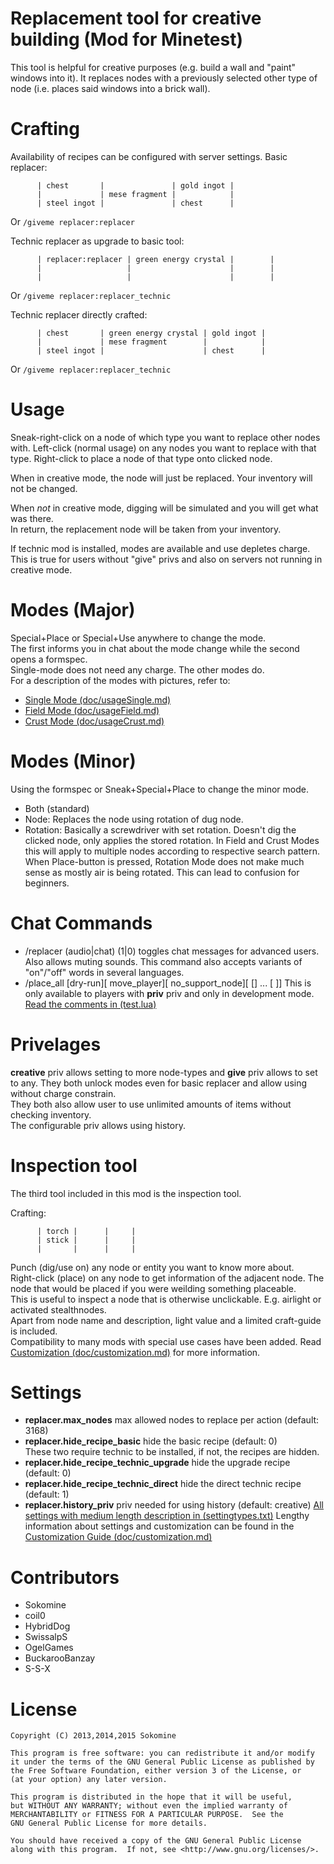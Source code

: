 Replacement tool for creative building (Mod for Minetest)
=========================================================

This tool is helpful for creative purposes (e.g. build a wall and "paint" windows into it).
It replaces nodes with a previously selected other type of node (i.e. places said windows
into a brick wall).

# Crafting

Availability of recipes can be configured with server settings.
Basic replacer:
```
      | chest       |               | gold ingot |
      |             | mese fragment |            |
      | steel ingot |               | chest      |
```
Or `/giveme replacer:replacer`

Technic replacer as upgrade to basic tool:
```
      | replacer:replacer | green energy crystal |        |
      |                   |                      |        |
      |                   |                      |        |
```
Or `/giveme replacer:replacer_technic`

Technic replacer directly crafted:
```
      | chest       | green energy crystal | gold ingot |
      |             | mese fragment        |            |
      | steel ingot |                      | chest      |
```
Or `/giveme replacer:replacer_technic`

# Usage

Sneak-right-click on a node of which type you want to replace other nodes with.
       Left-click (normal usage) on any nodes you want to replace with that type.
       Right-click to place a node of that type onto clicked node.

When in creative mode, the node will just be replaced. Your inventory will not be changed.

When *not* in creative mode, digging will be simulated and you will get what was there.<br>
In return, the replacement node will be taken from your inventory.

If technic mod is installed, modes are available and use depletes charge.<br>
This is true for users without "give" privs and also on servers not running in creative mode.

# Modes (Major)

Special+Place or Special+Use anywhere to change the mode.<br>
The first informs you in chat about the mode change while the second opens a formspec.<br>
Single-mode does not need any charge. The other modes do.<br>
For a description of the modes with pictures, refer to:
* [Single Mode (doc/usageSingle.md)](doc/usageSingle.md)
* [Field Mode (doc/usageField.md)](doc/usageField.md)
* [Crust Mode (doc/usageCrust.md)](doc/usageCrust.md)

# Modes (Minor)

Using the formspec or Sneak+Special+Place to change the minor mode.
* Both (standard)
* Node: Replaces the node using rotation of dug node.
* Rotation: Basically a screwdriver with set rotation. Doesn't dig the clicked node, only applies the stored rotation.
In Field and Crust Modes this will apply to multiple nodes according to respective search pattern.<br>
When Place-button is pressed, Rotation Mode does not make much sense as mostly air is being rotated. This can lead to confusion for beginners.

# Chat Commands

* /replacer (audio|chat) (1|0) toggles chat messages for advanced users. Also allows muting sounds. This command also accepts variants of "on"/"off" words in several languages.
* /place_all [dry-run][ move_player][ no_support_node][ [<include pattern1>] ... [ <include patternN>]]
  This is only available to players with **priv** priv and only in development mode. [Read the comments in (test.lua)](test.lua)

# Privelages

**creative** priv allows setting to more node-types and **give** priv allows to set to any. They both
unlock modes even for basic replacer and allow using without charge constrain.<br>
They both also allow user to use unlimited amounts of items without checking inventory.<br>
The configurable priv allows using history.

# Inspection tool

The third tool included in this mod is the inspection tool.

Crafting:
```
      | torch |      |     |
      | stick |      |     |
      |       |      |     |
```
Punch (dig/use on) any node or entity you want to know more about.<br>
Right-click (place) on any node to get information of the adjacent node. The node that would be placed if you were weilding something placeable.<br>
This is useful to inspect a node that is otherwise unclickable. E.g. airlight or activated stealthnodes.<br>
Apart from node name and description, light value and a limited craft-guide is included.<br>
Compatibility to many mods with special use cases have been added. Read [Customization (doc/customization.md)]((doc/customization.md)) for more information.

# Settings

* **replacer.max_nodes** max allowed nodes to replace per action (default: 3168)
* **replacer.hide_recipe_basic** hide the basic recipe (default: 0)<br>
These two require technic to be installed, if not, the recipes are hidden.
* **replacer.hide_recipe_technic_upgrade** hide the upgrade recipe (default: 0)
* **replacer.hide_recipe_technic_direct** hide the direct technic recipe (default: 1)
* **replacer.history_priv** priv needed for using history (default: creative)
[All settings with medium length description in (settingtypes.txt)](settingtypes.txt)
Lengthy information about settings and customization can be found in the [Customization Guide (doc/customization.md)](doc/customization.md)

# Contributors

* Sokomine
* coil0
* HybridDog
* SwissalpS
* OgelGames
* BuckarooBanzay
* S-S-X

# License


    Copyright (C) 2013,2014,2015 Sokomine

    This program is free software: you can redistribute it and/or modify
    it under the terms of the GNU General Public License as published by
    the Free Software Foundation, either version 3 of the License, or
    (at your option) any later version.

    This program is distributed in the hope that it will be useful,
    but WITHOUT ANY WARRANTY; without even the implied warranty of
    MERCHANTABILITY or FITNESS FOR A PARTICULAR PURPOSE.  See the
    GNU General Public License for more details.

    You should have received a copy of the GNU General Public License
    along with this program.  If not, see <http://www.gnu.org/licenses/>.

